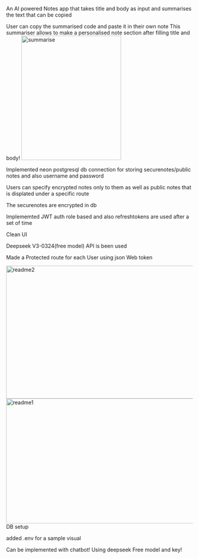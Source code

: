
An AI powered Notes app that takes title and body as input and summarises the text that can be copied 

User can copy the summarised code and paste it in their own note
This summariser allows to make a personalised note section after filling title and body!
<img width="269" height="335" alt="summarise" src="https://github.com/user-attachments/assets/c14c31c6-548a-43db-b8eb-a348bb143ed9" />

Implemented neon postgresql db connection for storing securenotes/public notes and also username and password 

Users can specify encrypted notes only to them as well as public notes that is displated under a specific route

The securenotes are encrypted in db 

Implememted JWT auth role based and also refreshtokens are used after a set of time 

Clean UI 

Deepseek V3-0324(free model) API is been used

Made a Protected route for each User using json Web token

<img width="767" height="358" alt="readme2" src="https://github.com/user-attachments/assets/d6b5223d-a704-4565-9edd-8adfe8f04821" />
<img width="896" height="337" alt="readme1" src="https://github.com/user-attachments/assets/b14febcd-bcc9-41cf-8b87-d2b2793d177c" />
DB setup 

added .env for a sample visual

Can be implemented with chatbot! Using deepseek Free model and key!
